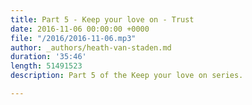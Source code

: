 ```yaml
---
title: Part 5 - Keep your love on - Trust
date: 2016-11-06 00:00:00 +0000
file: "/2016/2016-11-06.mp3"
author: _authors/heath-van-staden.md
duration: '35:46'
length: 51491523
description: Part 5 of the Keep your love on series.

---
```

